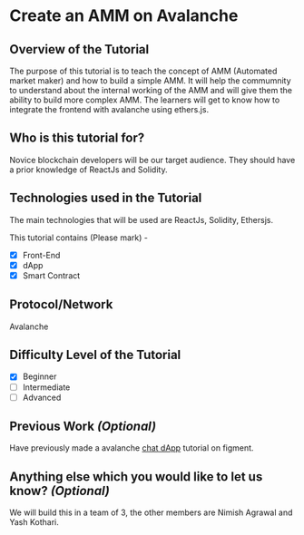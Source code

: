 # Create an AMM on Avalanche

## Overview of the Tutorial
The purpose of this tutorial is to teach the concept of AMM (Automated market maker) and how to build a simple AMM. It will help the commumnity to understand about the internal working of the AMM and will give them the ability to build more complex AMM. The learners will get to know how to integrate the frontend with avalanche using ethers.js.

## Who is this tutorial for? 
<!-- _What is your target audience? What prior knowledge should they have?_ -->
Novice blockchain developers will be our target audience. They should have a prior knowledge of ReactJs and Solidity. 

## Technologies used in the Tutorial
<!-- Mention about what all different technologies (Programming Languages, APIs, SDKs, Database, Boilerplates, Templates, Frameworks etc.) you're going to use in the tutorial. -->
The main technologies that will be used are ReactJs, Solidity, Ethersjs. 

This tutorial contains (Please mark) -
- [x] Front-End
- [x] dApp
- [x] Smart Contract

## Protocol/Network
<!-- Mention the name of the protocol/network for which you're writing this tutorial (Eg. Near, Avalanche, Celo etc.) -->
Avalanche

## Difficulty Level of the Tutorial
- [x] Beginner
- [ ] Intermediate
- [ ] Advanced

## Previous Work _(Optional)_
<!-- Mention about your previous work/projects and share links if you have any -->
Have previously made a avalanche [chat dApp](https://learn.figment.io/tutorials/create-a-chat-application-using-solidity-and-react) tutorial on figment.

## Anything else which you would like to let us know? _(Optional)_
<!-- Add extra details and information here, if you have anything else to tell us. We would love to hear :)  -->
We will build this in a team of 3, the other members are Nimish Agrawal and Yash Kothari. 
